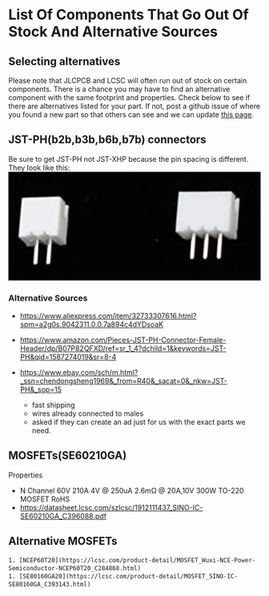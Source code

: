 # List Of Components That Go Out Of Stock And Alternative Sources

## Selecting alternatives

Please note that JLCPCB and LCSC will often run out of stock on certain components. There is a chance you may have to find an alternative component with the same footprint and properties. Check below to see if there are alternatives listed for your part.  If not, post a github issue of where you found a new part so that others can see and we can update [this page](outOfStock.md).  

## JST-PH(b2b,b3b,b6b,b7b) connectors

Be sure to get JST-PH not JST-XHP because the pin spacing is different. They look like this:
![](./images/jstPhConnector.png)

### Alternative Sources

* <https://www.aliexpress.com/item/32733307616.html?spm=a2g0s.9042311.0.0.7a894c4dYDsoaK>

* <https://www.amazon.com/Pieces-JST-PH-Connector-Female-Header/dp/B07P82QFXD/ref=sr_1_4?dchild=1&keywords=JST-PH&qid=1587274019&sr=8-4>
* <https://www.ebay.com/sch/m.html?_ssn=chendongsheng1969&_from=R40&_sacat=0&_nkw=JST-PH&_sop=15>
  * fast shipping
  * wires already connected to males
  * asked if they can create an ad just for us with the exact parts we need.  

## MOSFETs(SE60210GA)

Properties

* N Channel 60V 210A 4V @ 250uA 2.6mΩ @ 20A,10V 300W TO-220 MOSFET RoHS
* <https://datasheet.lcsc.com/szlcsc/1912111437_SINO-IC-SE60210GA_C396088.pdf>

## Alternative MOSFETs

    1. [NCEP60T20](https://lcsc.com/product-detail/MOSFET_Wuxi-NCE-Power-Semiconductor-NCEP60T20_C284868.html)
    1. [SE80160GA20](https://lcsc.com/product-detail/MOSFET_SINO-IC-SE80160GA_C393143.html)
